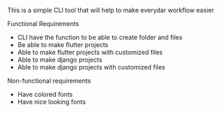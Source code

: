 This is a simple CLI tool that will help to make everydar workflow easier 

Functional Requirements
- CLI have the function to be able to create folder and files
- Be able to make flutter projects
- Able to make flutter projects with customized files
- Able to make django projects 
- Able to make django projects with customized files 

Non-functional requirements
- Have colored fonts
- Have nice looking fonts